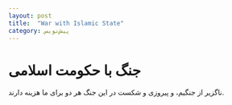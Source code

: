 ```yaml
---
layout: post
title:  "War with Islamic State"
category: پیش‌نویس
---
```

# جنگ با حکومت اسلامی 

ناگزیر از جنگیم، و پیروزی و شکست در این جنگ هر دو برای ما هزینه دارند.